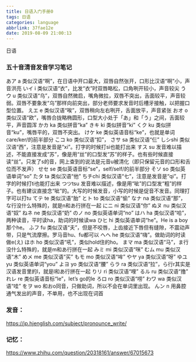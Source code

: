 ```yaml
---
title: 日语入门手册0
tags: 日语
categories: language
abbrlink: 37fae12e
date: 2019-08-09 21:00:13
---
```

日语
<!--more-->
### 五十音清音发音学习笔记

あア a 类似汉语“啊”，在日语中开口最大，双唇自然张开，口形比汉语“啊”小，声音洪亮
いイ i 类似汉语“衣”，比发“衣”时双唇略松，口角咧开较小，声音较尖
うウ u 类似汉语“乌”，双唇自然微启，嘴角微拉，双唇不突出，舌面较平，声音较弱。双唇不要象发“乌”那样向前突出，部分老师要求发音时后槽牙接触，以把握口型位置。
えエ e 类似汉语“唉”，双唇稍向左右咧开，舌面放平，声音紧张
おオ o 类似汉语“欧”，嘴唇合拢略椭圆形，口型大小处于「あ」和「う」之间，舌面较平，声音圆浑
かカ ka 类似拼音“ka”
きキ ki 类似拼音“ki”
くク ku 类似拼音“ku”，嘴唇平的，双唇不突出。
けケ ke 类似英语音标“ke”，也就是单词care/ker/的前半部分
こコ ko 类似汉语“扣”，
さサ sa 类似汉语“仨”
しシshi 类似汉语“西”，注意是发音是“xi”。打字的时候打si也能打出来
すス su 发音难以描述，不能直接发成“苏”，像是用“丝”的口型发“苏”的样子。也有些时候直接读“丝”。只发了s的音，网上查到的说法是元音u被清化（即只保留元音的口形和舌位而不发声）
せセ se 类似英语音标“se”，self/self/的前半部分
そソ so 类似英语单词“so”
たタ ta 类似汉语“他”
ちチchi 类似汉语“七”，注意是发音是“qi”。打字的时候打ti也能打出来
つツtsu 发音难以描述，像是用“呲”的口型发“粗”的样子。也有建议直接念“呲”的。大写的时候发音，小写的时候是促音不发音。同理打字可以打tu
てテ te 类似汉语“胎”
とト to 类似汉语“偷”
なナ na 类似汉语“那”，な行没什么特殊的，就是n和あ行拼在一起
にニ ni 类似汉语“你”
ぬヌ nu 类似汉语“奴”
ねネ ne 类似汉语“奶”
のノ no 类似英语单词“no”
はハ ha 类似汉语“哈”，两种读音，平时读ha，助词的时候读wa
ひヒ hi 类似英语单词“he”。He is a boy那个he。
ふフ fu 类似汉语“夫”，但是不咬唇，上齿接近下唇但有缝隙，不震动声带，只是气流摩擦。罗马音hu、fu都可以
へヘ he 类似汉语“嗨”。做助词的时读做e(え)
ほホ ho 类似汉语“吼”，类似hold住的ho。
まマ ma 类似汉语“马”，ま行没什么特殊的，就是m和あ行拼在一起
みミ mi 类似汉语“咪”
むム mu 类似汉语“木”
めメ me 类似汉语“买”
もモ mo 类似汉语“哞”
やヤ ya 类似汉语“呀”
ゆユ yu 类似英语单词“you”
よヨ yo 类似汉语“腰”
らラ ra 类似汉语“拉”，ら行r其实是汉语发音里的l，就是l和あ行拼在一起
りリ ri 类似汉语“哩”
るル ru 类似汉语“撸”
れレ re 类似英语音标“le”，let’s go的le
ろロ ro 类似汉语“唠”
わワ wa 类似汉语“哇”
をヲ wo 和おo同音，只做助词，所以不会在单词里出现。
んン n 用鼻腔通气发出的声音，不单用，也不出现在词首
### 发音：
https://jp.hjenglish.com/subject/pronounce_write/

### 记忆：
https://www.zhihu.com/question/20318161/answer/67015673